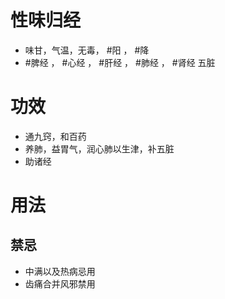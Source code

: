 # 性味归经
- 味甘，气温，无毒， #阳 ， #降 
-  #脾经 ， #心经 ， #肝经 ， #肺经 ， #肾经 五脏
# 功效
- 通九窍，和百药
- 养肺，益胃气，润心肺以生津，补五脏
- 助诸经
# 用法
## 禁忌
- 中满以及热病忌用
- 齿痛合并风邪禁用